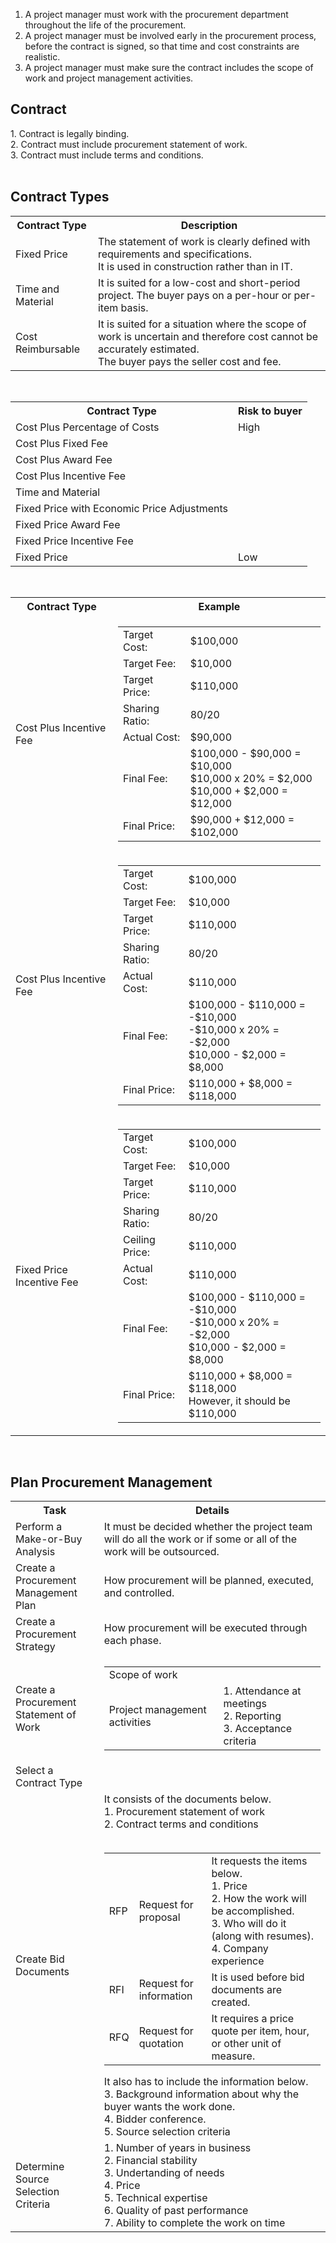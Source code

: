1. A project manager must work with the procurement department throughout the life of the procurement.<br>
2. A project manager must be involved early in the procurement process, before the contract is signed, so that time and cost constraints are realistic.<br>
3. A project manager must make sure the contract includes the scope of work and project management activities.<br>
<h2>Contract</h2>
1. Contract is legally binding.<br>
2. Contract must include procurement statement of work.<br>
3. Contract must include terms and conditions.<br>
<br>
<h2>Contract Types</h2>
<table>
  <tr><th>Contract Type</th><th>Description</th></tr>
  <tr>
    <td>Fixed Price</td>
    <td>
      The statement of work is clearly defined with requirements and specifications.<br>
      It is used in construction rather than in IT.
    </td>
  </tr>
  <tr>
    <td>Time and Material</td>
    <td>It is suited for a low-cost and short-period project. The buyer pays on a per-hour or per-item basis.</td>
  </tr>
  <tr>
    <td>Cost Reimbursable</td>
    <td>
      It is suited for a situation where the scope of work is uncertain and therefore cost cannot be accurately estimated.<br>
      The buyer pays the seller cost and fee.
    </td>
  </tr>
</table>
<br>
<table>
  <tr><th>Contract Type</th><th>Risk to buyer</th></tr>
  <tr><td>Cost Plus Percentage of Costs</td><td>High</td></tr>
  <tr><td>Cost Plus Fixed Fee</td><td></td></tr>
  <tr><td>Cost Plus Award Fee</td><td></td></tr>
  <tr><td>Cost Plus Incentive Fee</td><td></td></tr>
  <tr><td>Time and Material</td><td></td></tr>
  <tr><td>Fixed Price with Economic Price Adjustments</td><td></td></tr>
  <tr><td>Fixed Price Award Fee</td><td></td></tr>
  <tr><td>Fixed Price Incentive Fee</td><td></td></tr>
  <tr><td>Fixed Price</td><td>Low</td></tr>
</table>
<br>
<table>
  <tr><th>Contract Type</th><th>Example</th></tr>
  <tr>
    <td>Cost Plus Incentive Fee</td>
    <td>
      <table>
        <tr><td>Target Cost:</td><td>$100,000</td></tr>
        <tr><td>Target Fee:</td><td>$10,000</td></tr>
        <tr><td>Target Price:</td><td>$110,000</td></tr>
        <tr><td>Sharing Ratio:</td><td>80/20</td></tr>
        <tr><td>Actual Cost:</td><td>$90,000</td></tr>
        <tr><td>Final Fee:</td>
        <td>
        $100,000 - $90,000 = $10,000<br>
        $10,000 x 20% = $2,000<br>
        $10,000 + $2,000 = $12,000<br>
        </td>
        </tr>
        <tr><td>Final Price:</td><td>$90,000 + $12,000 = $102,000</td></tr>
      </table>
    </td>
  </tr>
  <tr>
    <td>Cost Plus Incentive Fee</td>
    <td>
      <table>
        <tr><td>Target Cost:</td><td>$100,000</td></tr>
        <tr><td>Target Fee:</td><td>$10,000</td></tr>
        <tr><td>Target Price:</td><td>$110,000</td></tr>
        <tr><td>Sharing Ratio:</td><td>80/20</td></tr>
        <tr><td>Actual Cost:</td><td>$110,000</td></tr>
        <tr><td>Final Fee:</td>
        <td>
        $100,000 - $110,000 = -$10,000<br>
        -$10,000 x 20% = -$2,000<br>
        $10,000 - $2,000 = $8,000<br>
        </td>
        </tr>
        <tr><td>Final Price:</td><td>$110,000 + $8,000 = $118,000</td></tr>
      </table>
    </td>
  </tr>
  <tr>
    <td>Fixed Price Incentive Fee</td>
    <td>
      <table>
        <tr><td>Target Cost:</td><td>$100,000</td></tr>
        <tr><td>Target Fee:</td><td>$10,000</td></tr>
        <tr><td>Target Price:</td><td>$110,000</td></tr>
        <tr><td>Sharing Ratio:</td><td>80/20</td></tr>
        <tr><td>Ceiling Price:</td><td>$110,000</td></tr>
        <tr><td>Actual Cost:</td><td>$110,000</td></tr>
        <tr><td>Final Fee:</td>
        <td>
        $100,000 - $110,000 = -$10,000<br>
        -$10,000 x 20% = -$2,000<br>
        $10,000 - $2,000 = $8,000<br>
        </td>
        </tr>
        <tr><td>Final Price:</td><td>$110,000 + $8,000 = $118,000<br>However, it should be $110,000</td></tr>
      </table>
    </td>
  </tr>
</table>
  <br>
<h2>Plan Procurement Management</h2>
<table>
  <tr><th>Task</th><th>Details</th></tr>
  <tr><td>Perform a Make-or-Buy Analysis</td><td>It must be decided whether the project team will do all the work or if some or all of the work will be outsourced.</td></tr>
<tr><td>Create a Procurement Management Plan</td><td>How procurement will be planned, executed, and controlled.</td></tr>
<tr><td>Create a Procurement Strategy</td><td>How procurement will be executed through each phase.</td></tr>
  <tr>
    <td>Create a Procurement Statement of Work</td>
    <td>
      <table>
        <tr><td>Scope of work</td><td></td></tr>
        <tr><td>Project management activities</td><td>1. Attendance at meetings<br>2. Reporting<br>3. Acceptance criteria</td></tr>
      </table>
    </td>
  </tr>
  <tr><td>Select a Contract Type</td><td></td></tr>
  <tr>
    <td>Create Bid Documents</td>
    <td>
      It consists of the documents below.<br>
      1. Procurement statement of work<br>
      2. Contract terms and conditions<br>
      <br>
      <table>
        <tr><td>RFP</td><td>Request for proposal</td>
          <td>
            It requests the items below.<br>
            1. Price<br>
            2. How the work will be accomplished.<br>
            3. Who will do it (along with resumes).<br>
            4. Company experience
          </td>
        </tr>
        <tr><td>RFI</td><td>Request for information</td><td>It is used before bid documents are created.</td></tr>
        <tr><td>RFQ</td><td>Request for quotation</td><td>It requires a price quote per item, hour, or other unit of measure.</td></tr>
      </table>
      It also has to include the information below.<br>
      3. Background information about why the buyer wants the work done.<br>
      4. Bidder conference.<br>
      5. Source selection criteria
    </td>
  </tr>
  <tr>
    <td>Determine Source Selection Criteria</td>
    <td>
    1. Number of years in business<br>
    2. Financial stability<br>
    3. Undertanding of needs<br>
    4. Price<br>
    5. Technical expertise<br>
    6. Quality of past performance<br>
    7. Ability to complete the work on time
    </td>
  </tr>
</table>
